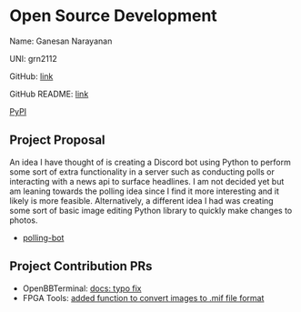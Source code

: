# Open Source Development

Name: Ganesan Narayanan

UNI: grn2112

GitHub: [link](https://github.com/grnarayanan)

GitHub README: [link](https://github.com/grnarayanan/grnarayanan/blob/main/README.md)

[PyPI](https://pypi.org/user/grnarayanan/)

## Project Proposal

An idea I have thought of is creating a Discord bot using Python to perform some sort of extra functionality in a server such
as conducting polls or interacting with a news api to surface headlines. I am not decided yet but am leaning towards the polling idea
since I find it more interesting and it likely is more feasible. Alternatively, a different idea I had was creating some sort of basic
image editing Python library to quickly make changes to photos.

- [polling-bot](../projects/python/polling-bot.md)

## Project Contribution PRs

- OpenBBTerminal: [docs: typo fix](https://github.com/OpenBB-finance/OpenBBTerminal/pull/4466)
- FPGA Tools: [added function to convert images to .mif file format](https://github.com/projf/fpgatools/pull/6)
